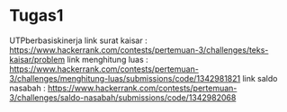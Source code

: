 # Tugas1
UTPberbasiskinerja
link surat kaisar : https://www.hackerrank.com/contests/pertemuan-3/challenges/teks-kaisar/problem
link menghitung luas : https://www.hackerrank.com/contests/pertemuan-3/challenges/menghitung-luas/submissions/code/1342981821
link saldo nasabah : https://www.hackerrank.com/contests/pertemuan-3/challenges/saldo-nasabah/submissions/code/1342982068
